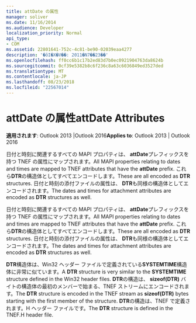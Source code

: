 ```yaml
---
title: attDate の属性
manager: soliver
ms.date: 11/16/2014
ms.audience: Developer
localization_priority: Normal
api_type:
- COM
ms.assetid: 22801641-752c-4c81-be90-02039eaa4277
description: '�ŏI�X�V��: 2011�N7��23��'
ms.openlocfilehash: ff0cc6b1c17b2ed83d7b0ec0921904763da8624b
ms.sourcegitcommit: 0cf39e5382b8c6f236c8a63c6036849ed3527ded
ms.translationtype: MT
ms.contentlocale: ja-JP
ms.lasthandoff: 08/23/2018
ms.locfileid: "22567014"
---
```

# <a name="attdate-attributes"></a><span data-ttu-id="0c4ef-103">attDate の属性</span><span class="sxs-lookup"><span data-stu-id="0c4ef-103">attDate Attributes</span></span>

  
  
<span data-ttu-id="0c4ef-104">**適用されます**: Outlook 2013 |Outlook 2016</span><span class="sxs-lookup"><span data-stu-id="0c4ef-104">**Applies to**: Outlook 2013 | Outlook 2016</span></span> 
  
<span data-ttu-id="0c4ef-105">日付と時刻に関連するすべての MAPI プロパティは、 **attDate**プレフィックスを持つ TNEF の属性にマップされます。</span><span class="sxs-lookup"><span data-stu-id="0c4ef-105">All MAPI properties relating to dates and times are mapped to TNEF attributes that have the **attDate** prefix.</span></span> <span data-ttu-id="0c4ef-106">これら**DTR**の構造体としてすべてエンコードします。</span><span class="sxs-lookup"><span data-stu-id="0c4ef-106">These are all encoded as **DTR** structures.</span></span> <span data-ttu-id="0c4ef-107">日付と時刻の添付ファイルの属性は、 **DTR**も同様の構造体としてエンコードされます。</span><span class="sxs-lookup"><span data-stu-id="0c4ef-107">The dates and times for attachment attributes are encoded as **DTR** structures as well.</span></span> 
  
<span data-ttu-id="0c4ef-108">日付と時刻に関連するすべての MAPI プロパティは、 **attDate**プレフィックスを持つ TNEF の属性にマップされます。</span><span class="sxs-lookup"><span data-stu-id="0c4ef-108">All MAPI properties relating to dates and times are mapped to TNEF attributes that have the **attDate** prefix.</span></span> <span data-ttu-id="0c4ef-109">これら**DTR**の構造体としてすべてエンコードします。</span><span class="sxs-lookup"><span data-stu-id="0c4ef-109">These are all encoded as **DTR** structures.</span></span> <span data-ttu-id="0c4ef-110">日付と時刻の添付ファイルの属性は、 **DTR**も同様の構造体としてエンコードされます。</span><span class="sxs-lookup"><span data-stu-id="0c4ef-110">The dates and times for attachment attributes are encoded as **DTR** structures as well.</span></span> 
  
<span data-ttu-id="0c4ef-111">**DTR**構造体は、Win32 ヘッダー ファイルで定義されている**SYSTEMTIME**構造体に非常に似ています。</span><span class="sxs-lookup"><span data-stu-id="0c4ef-111">A **DTR** structure is very similar to the **SYSTEMTIME** structure defined in the Win32 header files.</span></span> <span data-ttu-id="0c4ef-112">**DTR**の構造は、 **sizeof(DTR)** バイトの構造体の最初のメンバーで始まる、TNEF ストリームにエンコードされます。</span><span class="sxs-lookup"><span data-stu-id="0c4ef-112">The **DTR** structure is encoded in the TNEF stream as **sizeof(DTR)** bytes starting with the first member of the structure.</span></span> <span data-ttu-id="0c4ef-113">**DTR**の構造は、TNEF で定義されます。H ヘッダー ファイルです。</span><span class="sxs-lookup"><span data-stu-id="0c4ef-113">The **DTR** structure is defined in the TNEF.H header file.</span></span> 
  

